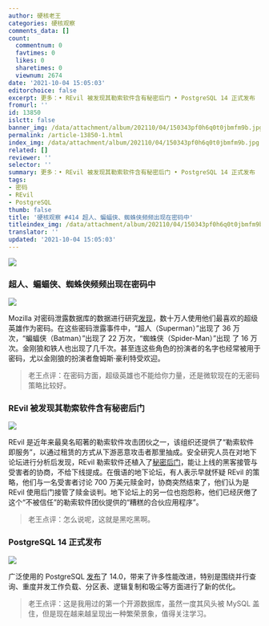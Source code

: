 ```yaml
---
author: 硬核老王
categories: 硬核观察
comments_data: []
count:
  commentnum: 0
  favtimes: 0
  likes: 0
  sharetimes: 0
  viewnum: 2674
date: '2021-10-04 15:05:03'
editorchoice: false
excerpt: 更多：• REvil 被发现其勒索软件含有秘密后门 • PostgreSQL 14 正式发布
fromurl: ''
id: 13850
islctt: false
banner_img: /data/attachment/album/202110/04/150343pf0h6q0t0jbmfm9b.jpg
permalink: /article-13850-1.html
index_img: /data/attachment/album/202110/04/150343pf0h6q0t0jbmfm9b.jpg
related: []
reviewer: ''
selector: ''
summary: 更多：• REvil 被发现其勒索软件含有秘密后门 • PostgreSQL 14 正式发布
tags:
- 密码
- REvil
- PostgreSQL
thumb: false
title: '硬核观察 #414 超人、蝙蝠侠、蜘蛛侠频频出现在密码中'
titleindex_img: /data/attachment/album/202110/04/150343pf0h6q0t0jbmfm9b.jpg
translator: ''
updated: '2021-10-04 15:05:03'
---
```


![](/data/attachment/album/202110/04/150343pf0h6q0t0jbmfm9b.jpg)


### 超人、蝙蝠侠、蜘蛛侠频频出现在密码中


![](/data/attachment/album/202110/04/150355ageo4272fwn11e5o.jpg)


Mozilla 对密码泄露数据库的数据进行研究[发现](https://blog.mozilla.org/en/mozilla/news/superhero-passwords-may-be-your-kryptonite-wherever-you-go-online/)，数十万人使用他们最喜欢的超级英雄作为密码。在这些密码泄露事件中，“超人（Superman）”出现了 36 万次，“蝙蝠侠（Batman）”出现了 22 万次，“蜘蛛侠（Spider-Man）”出现 了 16 万次。金刚狼和铁人也出现了几千次。甚至连这些角色的扮演者的名字也经常被用于密码，尤以金刚狼的扮演者詹姆斯·豪利特受欢迎。



> 
> 老王点评：在密码方面，超级英雄也不能给你力量，还是微软现在的无密码策略比较好。
> 
> 
> 


### REvil 被发现其勒索软件含有秘密后门


![](/data/attachment/album/202110/04/150430sxciyny4f8ztmeui.jpg)


REvil 是近年来最臭名昭著的勒索软件攻击团伙之一，该组织还提供了“勒索软件即服务”，以通过租赁的方式从下游恶意攻击者那里抽成。安全研究人员在对地下论坛进行分析后发现，REvil 勒索软件还植入了[秘密后门](https://www.zdnet.com/article/these-ransomware-crooks-are-complaining-they-are-getting-ripped-off-by-other-ransomware-crooks/)，能让上线的黑客接管与受害者的协商，不给下线提成。在俄语的地下论坛，有人表示早就怀疑 REvil 的策略，他们与一名受害者讨论 700 万美元赎金时，协商突然结束了，他们认为是 REvil 使用后门接管了赎金谈判。地下论坛上的另一位也抱怨称，他们已经厌倦了这个“不被信任”的勒索软件团伙提供的“糟糕的合伙应用程序”。



> 
> 老王点评：怎么说呢，这就是黑吃黑啊。
> 
> 
> 


### PostgreSQL 14 正式发布


![](/data/attachment/album/202110/04/150447dca6w0l9asezd9tr.jpg)


广泛使用的 PostgreSQL [发布](https://www.postgresql.org/docs/14/release-14.html)了 14.0，带来了许多性能改进，特别是围绕并行查询、重度并发工作负载、分区表、逻辑复制和吸尘等方面进行了新的优化。



> 
> 老王点评：这是我用过的第一个开源数据库，虽然一度其风头被 MySQL 盖住，但是现在越来越呈现出一种繁荣景象，值得关注学习。
> 
> 
>